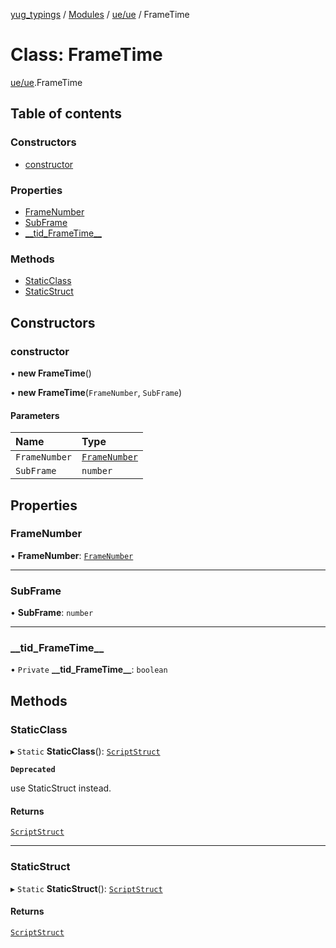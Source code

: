 [yug_typings](../README.md) / [Modules](../modules.md) / [ue/ue](../modules/ue_ue.md) / FrameTime

# Class: FrameTime

[ue/ue](../modules/ue_ue.md).FrameTime

## Table of contents

### Constructors

- [constructor](ue_ue.FrameTime.md#constructor)

### Properties

- [FrameNumber](ue_ue.FrameTime.md#framenumber)
- [SubFrame](ue_ue.FrameTime.md#subframe)
- [\_\_tid\_FrameTime\_\_](ue_ue.FrameTime.md#__tid_frametime__)

### Methods

- [StaticClass](ue_ue.FrameTime.md#staticclass)
- [StaticStruct](ue_ue.FrameTime.md#staticstruct)

## Constructors

### constructor

• **new FrameTime**()

• **new FrameTime**(`FrameNumber`, `SubFrame`)

#### Parameters

| Name | Type |
| :------ | :------ |
| `FrameNumber` | [`FrameNumber`](ue_ue.FrameNumber.md) |
| `SubFrame` | `number` |

## Properties

### FrameNumber

• **FrameNumber**: [`FrameNumber`](ue_ue.FrameNumber.md)

___

### SubFrame

• **SubFrame**: `number`

___

### \_\_tid\_FrameTime\_\_

• `Private` **\_\_tid\_FrameTime\_\_**: `boolean`

## Methods

### StaticClass

▸ `Static` **StaticClass**(): [`ScriptStruct`](ue_ue.ScriptStruct.md)

**`Deprecated`**

use StaticStruct instead.

#### Returns

[`ScriptStruct`](ue_ue.ScriptStruct.md)

___

### StaticStruct

▸ `Static` **StaticStruct**(): [`ScriptStruct`](ue_ue.ScriptStruct.md)

#### Returns

[`ScriptStruct`](ue_ue.ScriptStruct.md)
